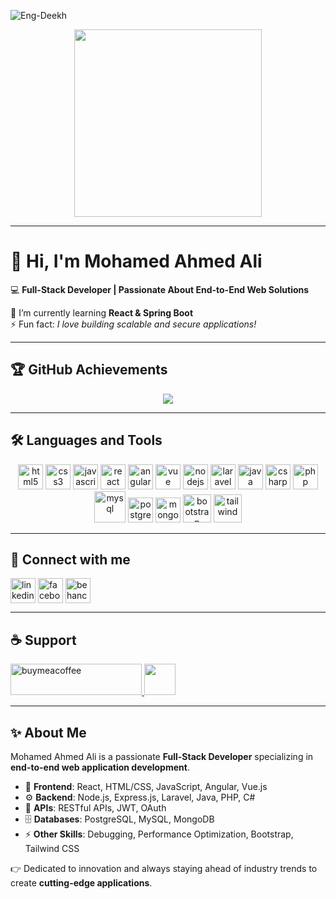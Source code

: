 <!-- Profile Views -->
<p align="left"> 
  <img src="https://komarev.com/ghpvc/?username=Eng-Deekh&label=Profile%20views&color=0e75b6&style=flat" alt="Eng-Deekh" /> 
</p>

<!-- Profile Banner / Avatar -->
<p align="center">
  <img src="https://cdn.dribbble.com/users/1162077/screenshots/3848914/programmer.gif" width="300px" />
</p>

---

# 👋 Hi, I'm Mohamed Ahmed Ali
💻 **Full-Stack Developer | Passionate About End-to-End Web Solutions**  

🌱 I’m currently learning **React & Spring Boot**  
⚡ Fun fact: *I love building scalable and secure applications!*  

---

## 🏆 GitHub Achievements
<p align="center">
  <img src="https://github-profile-trophy.vercel.app/?username=Eng-Deekh&theme=radical&no-frame=true&no-bg=false&margin-w=15" />
</p>

---

## 🛠️ Languages and Tools
<p align="center"> 
  <!-- Frontend -->
  <img src="https://cdn.worldvectorlogo.com/logos/html-1.svg" alt="html5" width="40" height="40"/> 
  <img src="https://cdn.worldvectorlogo.com/logos/css-3.svg" alt="css3" width="40" height="40"/> 
  <img src="https://cdn.worldvectorlogo.com/logos/logo-javascript.svg" alt="javascript" width="40" height="40"/> 
  <img src="https://cdn.worldvectorlogo.com/logos/react-2.svg" alt="react" width="40" height="40"/> 
  <img src="https://cdn.worldvectorlogo.com/logos/angular-icon-1.svg" alt="angular" width="40" height="40"/> 
  <img src="https://cdn.worldvectorlogo.com/logos/vue-js-4.svg" alt="vue" width="40" height="40"/> 

  <!-- Backend -->
  <img src="https://cdn.worldvectorlogo.com/logos/nodejs-icon.svg" alt="nodejs" width="40" height="40"/> 
  <img src="https://cdn.worldvectorlogo.com/logos/laravel-2.svg" alt="laravel" width="40" height="40"/> 
  <img src="https://cdn.worldvectorlogo.com/logos/java-4.svg" alt="java" width="40" height="40"/> 
  <img src="https://cdn.worldvectorlogo.com/logos/c--4.svg" alt="csharp" width="40" height="40"/> 
  <img src="https://cdn.worldvectorlogo.com/logos/php-4.svg" alt="php" width="40" height="40"/> 

  <!-- Databases -->
  <img src="https://cdn.worldvectorlogo.com/logos/mysql-4.svg" alt="mysql" width="50" height="50"/> 
  <img src="https://cdn.worldvectorlogo.com/logos/postgresql.svg" alt="postgresql" width="40" height="40"/> 
  <img src="https://cdn.worldvectorlogo.com/logos/mongodb-icon-1.svg" alt="mongodb" width="40" height="40"/> 

  <!-- UI Frameworks -->
  <img src="https://cdn.worldvectorlogo.com/logos/bootstrap-5-1.svg" alt="bootstrap" width="45" height="45"/> 
  <img src="https://cdn.worldvectorlogo.com/logos/tailwindcss.svg" alt="tailwind" width="45" height="45"/> 
</p>

---

## 🤝 Connect with me
<p align="left">
<a href="https://linkedin.com/in/your-linkedin" target="blank"><img align="center" src="https://cdn-icons-png.flaticon.com/512/174/174857.png" alt="linkedin" height="40" width="40" /></a>
<a href="https://facebook.com/your-facebook" target="blank"><img align="center" src="https://cdn-icons-png.flaticon.com/512/733/733547.png" alt="facebook" height="40" width="40" /></a>
<a href="https://behance.net/your-behance" target="blank"><img align="center" src="https://cdn-icons-png.flaticon.com/512/145/145799.png" alt="behance" height="40" width="40" /></a>
</p>

---

## ☕ Support
<p>
  <a href="https://www.buymeacoffee.com/yourlink" target="_blank">
    <img src="https://cdn.buymeacoffee.com/buttons/v2/default-yellow.png" height="50" width="210" alt="buymeacoffee" />
  </a>
  <a href="https://buymeacoffee.com/yourlink" target="_blank">
    <img src="https://img.shields.io/badge/Donate-Buy%20Me%20a%20Coffee-black?style=for-the-badge&logo=buymeacoffee" height="50"/>
  </a>
</p>

---

## ✨ About Me
Mohamed Ahmed Ali is a passionate **Full-Stack Developer** specializing in **end-to-end web application development**.  

- 🎨 **Frontend**: React, HTML/CSS, JavaScript, Angular, Vue.js  
- ⚙️ **Backend**: Node.js, Express.js, Laravel, Java, PHP, C#  
- 🔑 **APIs**: RESTful APIs, JWT, OAuth  
- 🗄️ **Databases**: PostgreSQL, MySQL, MongoDB  
- ⚡ **Other Skills**: Debugging, Performance Optimization, Bootstrap, Tailwind CSS  

👉 Dedicated to innovation and always staying ahead of industry trends to create **cutting-edge applications**.  

